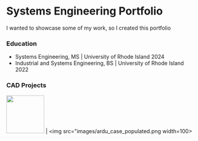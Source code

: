 # Systems Engineering Portfolio

I wanted to showcase some of my work, so I created this portfolio

### Education
* Systems Engineering, MS | University of Rhode Island 2024
* Industrial and Systems Engineering, BS | University of Rhode Island 2022


### CAD Projects
<img src="images/ardu_case.png" width=100> | <img src="images/ardu_case_populated.png width=100>